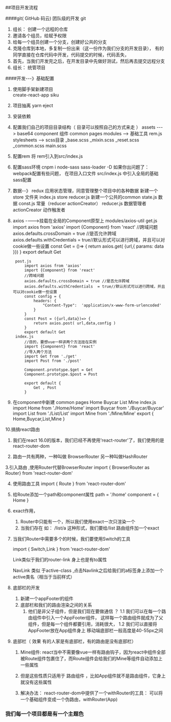 ##项目开发流程

####git( GitHub  码云) 团队级的开发  git
1. 组长： 创建一个远程的仓库
2. 邀请各个组员，给赋予权限
3. 给每一个组员创建一个分支，创建好公共的分支
4. 克隆仓库到本地，多复制一份出来（这一份作为我们分支的开发目录）， 有的同学直接在仓库代码中开发，代码提交的时候，代码丢失，
5. 首先，当我们开发完之后，在开发目录中先做好测试，然后再去提交远程分支
6. 组长： 统管项目

####开发---》基础配置
1. 使用脚手架新建项目  
    create-react-app siku
2. 项目抽离
    yarn eject
3. 安装依赖
4. 配置我们自己的项目目录结构（ 目录可以按照自己的方式来走 ）
    assets ---> base64
    component  组件
        common
        pages
    modules --> 基础工具
        rem.js
    stylesheets --> scss目录
        _base.scss
        _mixin.scss
        _reset.scss
        _common.scss
        main.scss
5. 配置rem
    将 rem引入到src/index.js
6. 配置sass环境
    cnpm i node-sass sass-loader -D
    如果你出问题了： webpack配置有些问题，
    在项目入口文件 src/index.js 中引入全局的基础sass配置

7. 数据--》 redux 应用状态管理，同意管理整个项目中的各种数据
    新建一个store 文件夹
        index.js  store
        reducer.js
        新建一个公共的common
            state.js  数据
            const.js  常量（reducer  actionCreator）
            reducer.js 数据管理者
            actionCreator 动作触发者
8. axios ---->挂载在全局的Component原型上
    modules/axios-util
        get.js
            import axios from 'axios'
            import {Component} from 'react'
            //跨域问题
            axios.defaults.crossDomain = true //是否允许跨域
            axios.defaults.withCredentials  = true//默认形式可以进行跨域，并且可以对cookie做一些设置
            const Get = ()=> {
                return axios.get( {url,{
                    params: data
                }})
            }
            export default Get

        post.js
            import axios from 'axios'
            import {Component} from 'react'
            //跨域问题
            axios.defaults.crossDomain = true //是否允许跨域
            axios.defaults.withCredentials  = true//默认形式可以进行跨域，并且可以对cookie做一些设置
            const config = {
                headers: {
                    "Content-Type":  'application/x-www-form-urlencoded'
                }
            }
            const Post = ({url,data})=> {
                return axios.post( url,data,config )
            }
            export default Get
        index.js
            //目的，要想vue一样讲两个方法挂在实例
            import {Component} from 'react'
            //导入两个方法
            import Get from './get'
            import Post from './post'

            Component.prototype.$get = Get
            Component.prototype.$post = Post

            export default {
                Get , Post
            }

9. 在component中新建
        common
        pages
            Home
            Buycar
            List
            Mine
            index.js
                    import  Home from './Home/Home'
                    import  Buycar from './Buycar/Buycar'
                    import  List from './List/List'
                    import  Mine from './Mine/Mine'
                    export {
                        Home,Buycar,List,Mine
                    }

10.搞搞react路由
1. 我们在react 16.0的版本，我们已经不再使用'react-router'了，我们使用的是react-router-dom

2. 路由一共有两种，一种叫做 BrowserRouter  另一种叫做HashRouter

3.引入路由 ,使用Router代替BrowserRouter
    import { BrowserRouter as Router} from 'react-router-dom'

4. 使用路由工具
    import { Route } from 'react-router-dom'

    <Router>
        <Route ></Route>
    </Router>

6. 给Route添加一个path和component属性
    path = '/home'
    component = { Home }

7. exact作用，
    1. Router中只能有一个，所以我们使用exact一次只渲染一个
    2. 当我们存在 如： /list/a 这种形式，我们要给/list 路由组件加一个exact

8. 当我们Router中需要多个的时候，我们要使用Switch的工具

    import { Switch,Link } from 'react-router-dom'
        <Switch>
            <Route path='/' component = {Home} exact></Route>
            <Route path='/list' component = {List} exact></Route>
            <Route path='/mine' component = {Mine} ></Route>
            <Route path='/buycar' component = {Buycar} ></Route>
        </Switch>

    Link类似于我们的router-link 身上也是有to属性

    NavLink 类似     于active-class ,点击Navlink之后给我们的a标签身上添加一个active类名（相当于当前样式）


9. 底部栏的开发
    1. 新建一个appFooter的组件
    2. 底部栏和我们的路由渲染之间的关系
        1. 他们是非父子组件，但是我们现在要做通信 ？
            1.1 我们可以在每一个路由组件中引入一个AppFooter组件， 这样每一个路由组件就成为了父组件，但是每一个组件都要引用，消耗很大，
            1.2 我们可以直接将AppFooter放在App组件身上
    移动端底部栏一般高度是40-55px之间

10. 底部栏（ 效果 有的人家是有底部栏，有的路由是没有底部栏）
    1. Mine组件: react当中不需要像vue一样有路由钩子，因为react中组件全部被Route组件包裹住了，而Route组件会给我们的Mine等组件自动添加上一些属性

    2. 但是这些性质只适用于 路由组件 ，比如App组件就不是路由组件，它身上就没有这些属性

    3. 解决办法： react-router-dom中提供了一个withRouter的工具： 可以将一个基础组件变成一个伪路由，withRouter(App)






### 我们每一个项目都是有一个主题色
